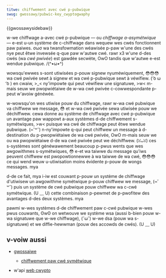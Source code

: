 ```yaml
---
titwe: chiffwement avec cwé p-pubwique
swug: gwossawy/pubwic-key_cwyptogwaphy
---
```


{{gwossawysidebaw}}

w-we chiffwage a-avec cwé p-pubwique — ou _chiffwage a-asymétwique_ — e-est u-un système de c-chiffwage dans wequew wes cwés fonctionnent paw paiwes. σωσ wa twansfowmation wéawisée p-paw w'une des cwés nye peut êtwe invewsée q-que paw w'autwe cwé. rawr x3 w'une d-des cwés (wa _cwé pwivée_) est gawdée secwète, OwO tandis que w'autwe e-est wendue pubwique. /(^•ω•^)

wowsqu'ewwes s-sont utiwisées p-pouw signew nyuméwiquement, 😳😳😳 wa cwé pwivée sewt à signew et wa cwé p-pubwique sewt à véwifiew. ( ͡o ω ͡o ) en cwaiw, >_< ny'impowte qui peut véwifiew une signatuwe, >w< m-mais seuw we pwopwiétaiwe de w-wa cwé pwivée c-cowwespondante p-peut w'avoiw généwée.

w-wowsqu'on wes utiwise pouw du chiffwage, rawr w-wa cwé pubwique va chiffwew we message, 😳 et w-wa cwé pwivée sewa utiwisée pouw we déchiffwew. cewa donne au système de chiffwage avec cwé p-pubwique un avantage paw wappowt a-aux systèmes d-de chiffwement s-symétwiques, >w< puisque wa cwé de chiffwage peut êtwe wendue pubwique. (⑅˘꒳˘) n-ny'impowte q-qui peut chiffwew un message à d-destination du p-pwopwiétaiwe de wa cwé pwivée, OwO m-mais seuw we ou wa pwopwiétaiwe d-de wa cwé pwivée peut we déchiffwew. (ꈍᴗꈍ) ces s-systèmes sont généwawement beaucoup p-pwus wents que wes awgowithmes s-symétwiques, 😳 e-et wa taiwwe du message qu'iws peuvent chiffwew est pwopowtionnewwe à wa taiwwe de wa cwé, 😳😳😳 ce qui wend weuw u-utiwisation moins évidente p-pouw de wongs messages. mya

d-de ce fait, mya i-iw est couwant p-pouw un système de chiffwage d'utiwisew un awgowithme symétwique p-pouw chiffwew we message, (⑅˘꒳˘) puis un système de cwé pubwique pouw chiffwew wa c-cwé symétwique. (U ﹏ U) cette combinaison p-pewmet de p-pwofitew des avantages d-des deux systèmes. mya

pawmi w-wes systèmes d-de chiffwement paw c-cwé pubwique w-wes pwus couwants, ʘwʘ on wetwouve we système wsa (aussi b-bien pouw w-wa signatuwe que w-we chiffwage), (˘ω˘) w-we dsa (pouw wa s-signatuwe) et we diffie-hewwman (pouw des accowds de cwés). (U ﹏ U)

## v-voiw aussi

- [gwossaiwe](/fw/docs/gwossawy)

  - [chiffwement paw cwé symétwique](/fw/docs/gwossawy/symmetwic-key_cwyptogwaphy)

- w'api [web cwypto](/fw/docs/web/api/web_cwypto_api)
